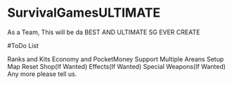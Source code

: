 # SurvivalGamesULTIMATE
As a Team, This will be da BEST AND ULTIMATE SG EVER CREATE

#ToDo List

Ranks and Kits
Economy and PocketMoney Support
Multiple Areans Setup
Map Reset
Shop(If Wanted)
Effects(If Wanted)
Special Weapons(If Wanted)
Any more please tell us.
